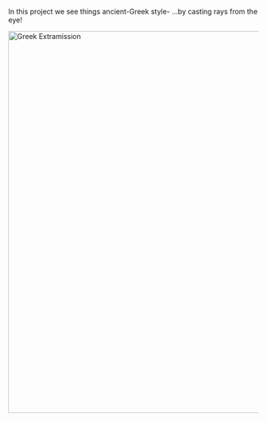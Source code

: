 
In this project we see things ancient-Greek style-
...by casting rays from the eye!

<img width="869" height="768" alt="Greek Extramission" src="https://github.com/user-attachments/assets/4d0ebc08-59a5-4861-9cc7-829472ac1c21" />

